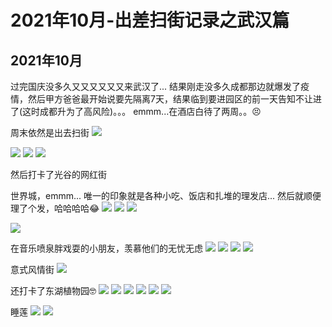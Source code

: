 # 2021年10月-出差扫街记录之武汉篇


## 2021年10月

过完国庆没多久又又又又又又来武汉了... 结果刚走没多久成都那边就爆发了疫情，然后甲方爸爸最开始说要先隔离7天，结果临到要进园区的前一天告知不让进了(这时成都升为了高风险)。。。
emmm...在酒店白待了两周。。😣


周末依然是出去扫街
![](https://upyun.oneone.life/upyun-img/IMG_20211030_144439_edit_2736581000734513.jpg)

<!--more-->

![](https://upyun.oneone.life/upyun-img/DSC03784%20(1).jpg)
![](https://upyun.oneone.life/upyun-img/DSC03789%20(1).jpg)
![](https://upyun.oneone.life/upyun-img/DSC03792.jpg)

然后打卡了光谷的网红街

世界城，emmm... 唯一的印象就是各种小吃、饭店和扎堆的理发店...  然后就顺便理了个发，哈哈哈哈😂
![](https://upyun.oneone.life/upyun-img/DSC03800.jpg)
![](https://upyun.oneone.life/upyun-img/DSC03805.jpg)
![](https://upyun.oneone.life/upyun-img/DSC03821.jpg)

![](https://upyun.oneone.life/upyun-img/DSC03848.jpg)

在音乐喷泉胖戏耍的小朋友，羡慕他们的无忧无虑
![](https://upyun.oneone.life/upyun-img/DSC03863.jpg)
![](https://upyun.oneone.life/upyun-img/DSC03867.jpg)
![](https://upyun.oneone.life/upyun-img/DSC03877.jpg)
![](https://upyun.oneone.life/upyun-img/DSC03886.jpg)

意式风情街
![](https://upyun.oneone.life/upyun-img/DSC03894.jpg)

还打卡了东湖植物园🤓
![](https://upyun.oneone.life/upyun-img/DSC03902.jpg)
![](https://upyun.oneone.life/upyun-img/DSC03916.jpg)
![](https://upyun.oneone.life/upyun-img/DSC03926.jpg)
![](https://upyun.oneone.life/upyun-img/DSC03930.jpg)
![](https://upyun.oneone.life/upyun-img/DSC03940.jpg)
![](https://upyun.oneone.life/upyun-img/DSC03957.jpg)

睡莲
![](https://upyun.oneone.life/upyun-img/DSC03984.jpg)
![](https://upyun.oneone.life/upyun-img/DSC03953.jpg)
